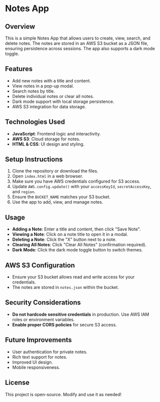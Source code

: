 # Notes App

## Overview
This is a simple Notes App that allows users to create, view, search, and delete notes. The notes are stored in an AWS S3 bucket as a JSON file, ensuring persistence across sessions. The app also supports a dark mode toggle.

## Features
- Add new notes with a title and content.
- View notes in a pop-up modal.
- Search notes by title.
- Delete individual notes or clear all notes.
- Dark mode support with local storage persistence.
- AWS S3 integration for data storage.

## Technologies Used
- **JavaScript**: Frontend logic and interactivity.
- **AWS S3**: Cloud storage for notes.
- **HTML & CSS**: UI design and styling.

## Setup Instructions
1. Clone the repository or download the files.
2. Open `index.html` in a web browser.
3. Make sure you have AWS credentials configured for S3 access.
4. Update `AWS.config.update()` with your `accessKeyId`, `secretAccessKey`, and `region`.
5. Ensure the `BUCKET_NAME` matches your S3 bucket.
6. Use the app to add, view, and manage notes.

## Usage
- **Adding a Note**: Enter a title and content, then click "Save Note".
- **Viewing a Note**: Click on a note title to open it in a modal.
- **Deleting a Note**: Click the "X" button next to a note.
- **Clearing All Notes**: Click "Clear All Notes" (confirmation required).
- **Dark Mode**: Click the dark mode toggle button to switch themes.

## AWS S3 Configuration
- Ensure your S3 bucket allows read and write access for your credentials.
- The notes are stored in `notes.json` within the bucket.

## Security Considerations
- **Do not hardcode sensitive credentials** in production. Use AWS IAM roles or environment variables.
- **Enable proper CORS policies** for secure S3 access.

## Future Improvements
- User authentication for private notes.
- Rich text support for notes.
- Improved UI design.
- Mobile responsiveness.

## License
This project is open-source. Modify and use it as needed!
